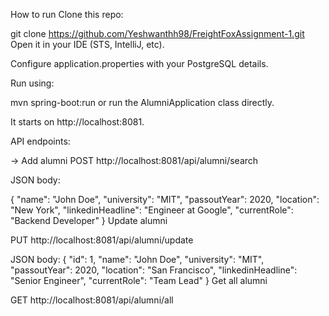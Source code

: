 How to run
Clone this repo:

git clone https://github.com/Yeshwanthh98/FreightFoxAssignment-1.git
Open it in your IDE (STS, IntelliJ, etc).

Configure application.properties with your PostgreSQL details.

Run using:

mvn spring-boot:run
or run the AlumniApplication class directly.

It starts on http://localhost:8081.

API endpoints:

 -> Add alumni 
POST http://localhost:8081/api/alumni/search

JSON body:

{
  "name": "John Doe",
  "university": "MIT",
  "passoutYear": 2020,
  "location": "New York",
  "linkedinHeadline": "Engineer at Google",
  "currentRole": "Backend Developer"
}
Update alumni


PUT http://localhost:8081/api/alumni/update

JSON body:
{
  "id": 1,
  "name": "John Doe",
  "university": "MIT",
  "passoutYear": 2020,
  "location": "San Francisco",
  "linkedinHeadline": "Senior Engineer",
  "currentRole": "Team Lead"
}
Get all alumni

GET http://localhost:8081/api/alumni/all
